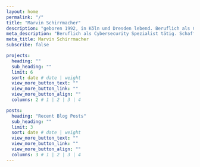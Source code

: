 ```yaml
---
layout: home
permalink: "/"
title: "Marvin Schirrmacher"
description: "geboren 1992, in Köln und Dresden lebend. Beruflich als Cybersecurity Spezialist tätig. Schaffe digitale und analoge Dinge."
meta_description: "Beruflich als Cybersecurity Spezialist tätig. Schaffe digitale und analoge Dinge."
meta_title: Marvin Schirrmacher
subscribe: false

projects:
  heading: ""
  sub_heading: ""
  limit: 6
  sort: date # date | weight
  view_more_button_text: ""
  view_more_button_link: ""
  view_more_button_align: ""
  columns: 2 # 1 | 2 | 3 | 4

posts:
  heading: "Recent Blog Posts"
  sub_heading: ""
  limit: 3
  sort: date # date | weight
  view_more_button_text: ""
  view_more_button_link: ""
  view_more_button_align: ""
  columns: 3 # 1 | 2 | 3 | 4
---
```

